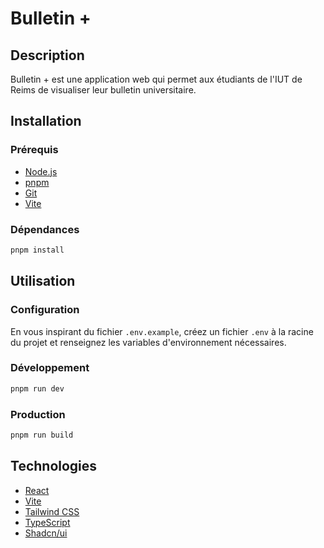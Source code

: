# Bulletin +

## Description

Bulletin + est une application web qui permet aux étudiants de l'IUT de Reims de visualiser leur bulletin universitaire.

## Installation

### Prérequis

- [Node.js](https://nodejs.org/)
- [pnpm](https://pnpm.io/)
- [Git](https://git-scm.com/)
- [Vite](https://vitejs.dev/)

### Dépendances

```bash
pnpm install
```

## Utilisation

### Configuration

En vous inspirant du fichier `.env.example`, créez un fichier `.env` à la racine du projet et renseignez les variables d'environnement nécessaires.

### Développement

```bash
pnpm run dev
```

### Production

```bash
pnpm run build
```

## Technologies

- [React](https://reactjs.org/)
- [Vite](https://vitejs.dev/)
- [Tailwind CSS](https://tailwindcss.com/)
- [TypeScript](https://www.typescriptlang.org/)
- [Shadcn/ui](https://ui.shadcn.com/)
